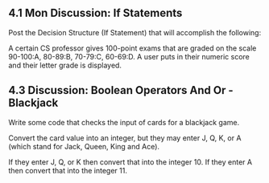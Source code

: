 ## 4.1 Mon Discussion: If Statements

Post the Decision Structure (If Statement) that will accomplish the following:

A certain CS professor gives 100-point exams that are graded on the scale 90-100:A, 80-89:B, 70-79:C, 60-69:D. A user puts in their numeric score and their letter grade is displayed. 


## 4.3 Discussion: Boolean Operators And Or - Blackjack


Write some code that checks the input of cards for a blackjack game.

Convert the card value into an integer, but they may enter J, Q, K, or A
(which stand for Jack, Queen, King and Ace).

If they enter J, Q, or K then convert that into the integer 10.
If they enter A then convert that into the integer 11.
